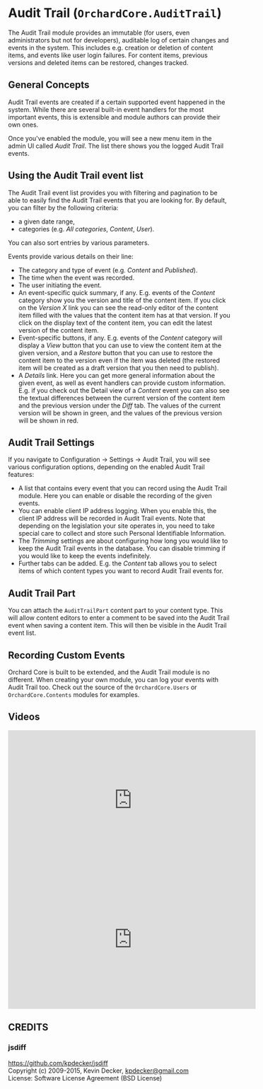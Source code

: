 # Audit Trail (`OrchardCore.AuditTrail`)

The Audit Trail module provides an immutable (for users, even administrators but not for developers), auditable log of certain changes and events in the system. This includes e.g. creation or deletion of content items, and events like user login failures. For content items, previous versions and deleted items can be restored, changes tracked.

## General Concepts

Audit Trail events are created if a certain supported event happened in the system. While there are several built-in event handlers for the most important events, this is extensible and module authors can provide their own ones.

Once you've enabled the module, you will see a new menu item in the admin UI called *Audit Trail*. The list there shows you the logged Audit Trail events.

## Using the Audit Trail event list

The Audit Trail event list provides you with filtering and pagination to be able to easily find the Audit Trail events that you are looking for. By default, you can filter by the following criteria:

- a given date range,
- categories (e.g. *All categories*, *Content*, *User*).

You can also sort entries by various parameters.

Events provide various details on their line:

- The category and type of event (e.g. *Content* and *Published*).
- The time when the event was recorded.
- The user initiating the event.
- An event-specific quick summary, if any. E.g. events of the *Content* category show you the version and title of the content item. If you click on the *Version X* link you can see the read-only editor of the content item filled with the values that the content item has at that version. If you click on the display text of the content item, you can edit the latest version of the content item.
- Event-specific buttons, if any. E.g. events of the *Content* category will display a *View* button that you can use to view the content item at the given version, and a *Restore* button that you can use to restore the content item to the version even if the item was deleted (the restored item will be created as a draft version that you then need to publish).
- A *Details* link. Here you can get more general information about the given event, as well as event handlers can provide custom information. E.g. if you check out the Detail view of a *Content* event you can also see the textual differences between the current version of the content item and the previous version under the *Diff* tab. The values of the current version will be shown in green, and the values of the previous version will be shown in red.

## Audit Trail Settings 

If you navigate to Configuration -> Settings -> Audit Trail, you will see various configuration options, depending on the enabled Audit Trail features:

- A list that contains every event that you can record using the Audit Trail module. Here you can enable or disable the recording of the given events.
- You can enable client IP address logging. When you enable this, the client IP address will be recorded in Audit Trail events. Note that depending on the legislation your site operates in, you need to take special care to collect and store such Personal Identifiable Information.
- The *Trimming* settings are about configuring how long you would like to keep the Audit Trail events in the database. You can disable trimming if you would like to keep the events indefinitely.
- Further tabs can be added. E.g. the *Content* tab allows you to select items of which content types you want to record Audit Trail events for.

## Audit Trail Part

You can attach the `AuditTrailPart` content part to your content type. This will allow content editors to enter a comment to be saved into the Audit Trail event when saving a content item. This will then be visible in the Audit Trail event list.

## Recording Custom Events

Orchard Core is built to be extended, and the Audit Trail module is no different. When creating your own module, you can log your events with Audit Trail too. Check out the source of the `OrchardCore.Users` or `OrchardCore.Contents` modules for examples.

## Videos

<iframe width="560" height="315" src="https://www.youtube-nocookie.com/embed/ko0jEgQtXYc" title="YouTube video player" frameborder="0" allow="accelerometer; autoplay; clipboard-write; encrypted-media; gyroscope; picture-in-picture" allowfullscreen></iframe>

<iframe width="560" height="315" src="https://www.youtube-nocookie.com/embed/t28rnjYtlJc" title="YouTube video player" frameborder="0" allow="accelerometer; autoplay; clipboard-write; encrypted-media; gyroscope; picture-in-picture" allowfullscreen></iframe>

## CREDITS

### jsdiff

<https://github.com/kpdecker/jsdiff>  
Copyright (c) 2009-2015, Kevin Decker, <kpdecker@gmail.com>  
License: Software License Agreement (BSD License)